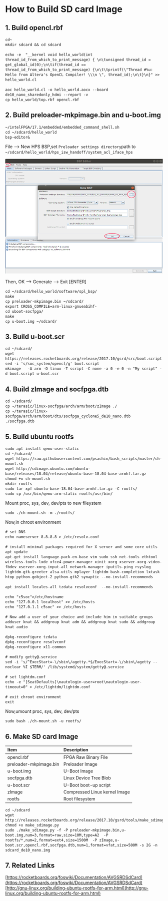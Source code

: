 # How to Build SD card Image

## 1. Build opencl.rbf
```
cd~ 
mkdir sdcard && cd sdcard

echo -e  "__kernel void hello_world(int thread_id_from_which_to_print_message) { \n\tunsigned thread_id = get_global_id(0);\n\tif(thread_id == thread_id_from_which_to_print_message) {\n\t\tprintf(\"Thread #%u: Hello from Altera's OpenCL Compiler! \\\n \", thread_id);\n\t}\n}" >> hello_world.cl

aoc hello_world.cl -o hello_world.aocx --board de10_nano_sharedonly_hdmi --report -v
cp hello_world/top.rbf opencl.rbf
```
## 2. Build preloader-mkpimage.bin and u-boot.img
```
~/intelFPGA/17.1/embedded/embedded_command_shell.sh
cd ~/sdcard/hello_world
bsp-editor& 
```
File --> New HPS BSP,set `Preloader settings directory`path to `~/sdcard/hello_world/hps_isw_handoff/system_acl_iface_hps`

![](picture/NewBsp.png)

Then, OK --> Generate --> Exit
[ENTER]

```
cd ~/sdcard/hello_world/software/spl_bsp/
make
cp preloader-mkpimage.bin ~/sdcard/
export CROSS_COMPILE=arm-linux-gnueabihf-
cd uboot-socfpga/
make
cp u-boot.img ~/sdcard/
```
## 3. Build u-boot.scr

```
cd ~/sdcard/
wget https://releases.rocketboards.org/release/2017.10/gsrd/src/boot.script
sed -i 's/soc_system/opencl/g' boot.script
mkimage   -A arm -O linux -T script -C none -a 0 -e 0 -n "My script" -d boot.script u-boot.scr
```
## 4. Build zImage and socfpga.dtb
```
cd ~/sdcard/
cp ~/terasic/linux-socfpga/arch/arm/boot/zImage ./
cp ~/terasic/linux-socfpga/arch/arm/boot/dts/socfpga_cyclone5_de10_nano.dtb  ./socfpga.dtb
```

## 5. Build ubuntu rootfs
```
sudo apt install qemu-user-static
cd ~/sdcard/
wget https://raw.githubusercontent.com/psachin/bash_scripts/master/ch-mount.sh
wget http://cdimage.ubuntu.com/ubuntu-base/releases/18.04/release/ubuntu-base-18.04-base-armhf.tar.gz
chmod +x ch-mount.sh
mkdir rootfs
sudo tar xpf ubuntu-base-18.04-base-armhf.tar.gz -C rootfs/
sudo cp /usr/bin/qemu-arm-static rootfs/usr/bin/
```
Mount proc, sys, dev, dev/pts to new fileystem
```
sudo ./ch-mount.sh -m ./rootfs/
```
Now,in chroot environment

```
# set DNS
echo nameserver 8.8.8.8 > /etc/resolv.conf

# install minimal packages required for X server and some core utils
apt update
apt-get install language-pack-en-base vim sudo ssh net-tools ethtool wireless-tools lxde xfce4-power-manager xinit xorg xserver-xorg-video-fbdev xserver-xorg-input-all network-manager iputils-ping rsyslog lightdm-gtk-greeter alsa-utils mplayer lightdm bash-completion lxtask htop python-gobject-2 python-gtk2 synaptic --no-install-recommends

apt install locales-all tzdata resolvconf  --no-install-recommends

echo "c5soc">/etc/hostname
echo "127.0.0.1 localhost" >> /etc/hosts
echo "127.0.1.1 c5soc" >> /etc/hosts

# Now add a user of your choice and include him in suitable groups
adduser knat && addgroup knat adm && addgroup knat sudo && addgroup knat audio

dpkg-reconfigure tzdata
dpkg-reconfigure resolvconf
dpkg-reconfigure x11-common

# modify getty@.service
sed -i 's/^ExecStart=-\/sbin\/agetty.*$/ExecStart=-\/sbin\/agetty --noclear %I $TERM/' /lib/systemd/system/getty@.service

# set lightdm.conf
echo -e "[SeatDefaults]\nautologin-user=root\nautologin-user-timeout=0" > /etc/lightdm/lightdm.conf

# exit chroot environment
exit
```
Now,umount proc, sys, dev, dev/pts 
```
sudo bash ./ch-mount.sh -u rootfs/
```

## 6. Make SD card Image

|Item 			| Description			|
| :---------------------| :-----------------------------|
|opencl.rbf		| FPGA Raw Binary File		|
|preloader-mkpimage.bin | Preloader Image               |
|u-boot.img  		| U-Boot Image 			|
|socfpga.dtb 		| Linux Device Tree Blob 	|
|u-boot.scr  		| U-Boot boot-up script		|
|zImage      		| Compressed Linux kernel Image	|
|rootfs 		| Root filesystem 		|

```
cd ~/sdcard
wget http://releases.rocketboards.org/release/2017.10/gsrd/tools/make_sdimage.py
chmod +x make_sdimage.py
sudo ./make_sdimage.py -f -P preloader-mkpimage.bin,u-boot.img,num=3,format=raw,size=10M,type=A2  -P rootfs/*,num=2,format=ext4,size=1500M  -P zImage,u-boot.scr,opencl.rbf,socfpga.dtb,num=1,format=vfat,size=500M -s 2G -n sdcard_de10_nano.img
```

## 7. Related Links
[https://rocketboards.org/foswiki/Documentation/AVGSRDSdCard](https://rocketboards.org/foswiki/Documentation/AVGSRDSdCard)
[http://gnu-linux.org/building-ubuntu-rootfs-for-arm.html](http://gnu-linux.org/building-ubuntu-rootfs-for-arm.html)


